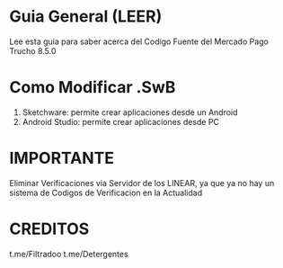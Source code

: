 # Guia General (LEER)
Lee esta guia para saber acerca del Codigo Fuente del Mercado Pago Trucho 8.5.0

# Como Modificar .SwB

1) Sketchware: permite crear aplicaciones desde un Android
2) Android Studio: permite crear aplicaciones desde PC

# IMPORTANTE

Eliminar Verificaciones via Servidor de los LINEAR, ya que ya no hay un sistema de Codigos de Verificacion en la Actualidad

# CREDITOS
t.me/Filtradoo
t.me/Detergentes
